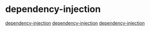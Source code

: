 # dependency-injection

[dependency-injection](https://github.com/nette/di)
[dependency-injection](https://github.com/google/inject.dart)
[dependency-injection](https://github.com/google/wire)
